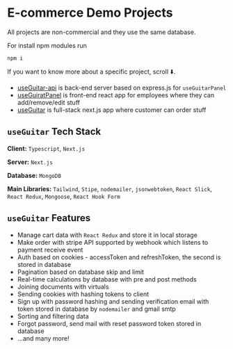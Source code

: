 
# E-commerce Demo Projects

All projects are non-commercial and they use the same database.

For install npm modules run

```
npm i
```

If you want to know more about a specific project, scroll ⬇️.

* [useGuitar-api](https://github.com/DorianCzDev/useGuitar-api) is back-end server based on express.js for `useGuitarPanel`
* [useGuiratPanel](https://github.com/DorianCzDev/useGuitarPanel) is front-end react app for employees where they can add/remove/edit stuff
* [useGuitar](https://github.com/DorianCzDev/useGuitar) is full-stack next.js app where customer can order stuff
##  `useGuitar` Tech Stack

**Client:** `Typescript`, `Next.js`

**Server:** `Next.js`

**Database:** `MongoDB`

**Main Libraries:** `Tailwind`, `Stipe`, `nodemailer`, `jsonwebtoken`, `React Slick`, `React Redux`, `Mongoose`, `React Hook Form`
##  `useGuitar` Features

- Manage cart data with `React Redux` and store it in local storage
- Make order with stripe API supported by webhook which listens to payment receive event
- Auth based on cookies - accessToken and refreshToken, the second is stored in database
- Pagination based on database skip and limit
- Real-time calculations by database with pre and post methods
- Joining documents with virtuals
- Sending cookies with hashing tokens to client
- Sign up with password hashing and sending verification email with token stored in database by `nodemailer` and gmail smtp
- Sorting and filtering data
- Forgot password, send mail with reset password token stored in database
- ...and many more!